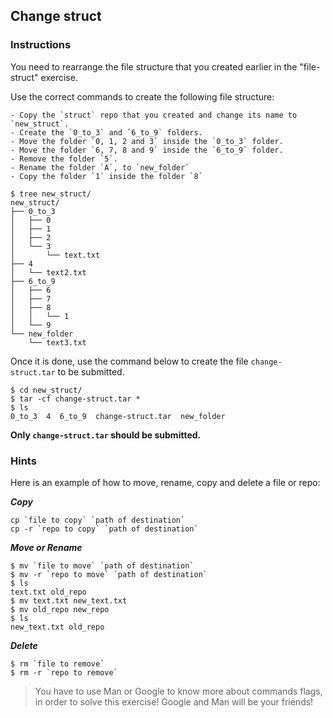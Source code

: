 ## Change struct

### Instructions

You need to rearrange the file structure that you created earlier in the "file-struct" exercise.

Use the correct commands to create the following file structure:

    - Copy the `struct` repo that you created and change its name to `new_struct`.
    - Create the `0_to_3` and `6_to_9` folders.
    - Move the folder `0, 1, 2 and 3` inside the `0_to_3` folder.
    - Move the folder `6, 7, 8 and 9` inside the `6_to_9` folder.
    - Remove the folder `5`.
    - Rename the folder `A`, to `new_folder`
    - Copy the folder `1` inside the folder `8`

```console
$ tree new_struct/
new_struct/
├── 0_to_3
│   ├── 0
│   ├── 1
│   ├── 2
│   └── 3
│       └── text.txt
├── 4
│   └── text2.txt
├── 6_to_9
│   ├── 6
│   ├── 7
│   ├── 8
│   │   └── 1
│   └── 9
└── new_folder
    └── text3.txt
```

Once it is done, use the command below to create the file `change-struct.tar` to be submitted.

```console
$ cd new_struct/
$ tar -cf change-struct.tar *
$ ls
0_to_3  4  6_to_9  change-struct.tar  new_folder
```

**Only `change-struct.tar` should be submitted.**

### Hints

Here is an example of how to move, rename, copy and delete a file or repo:

**_Copy_**

```console
cp `file to copy` `path of destination`
cp -r `repo to copy` `path of destination`
```

**_Move or Rename_**

```console
$ mv `file to move` `path of destination`
$ mv -r `repo to move` `path of destination`
$ ls
text.txt old_repo
$ mv text.txt new_text.txt
$ mv old_repo new_repo
$ ls
new_text.txt old_repo
```

**_Delete_**

```console
$ rm `file to remove`
$ rm -r `repo to remove`
```

> You have to use Man or Google to know more about commands flags, in order to solve this exercise!
> Google and Man will be your friends!
